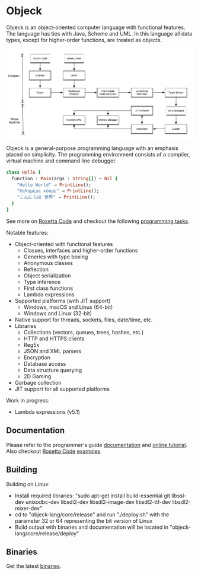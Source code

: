 # Objeck
Objeck is an object-oriented computer language with functional features. The language has ties with Java, Scheme and UML. In this language all data types, except for higher-order functions, are treated as objects.

![alt text](images/design2.png "Compiler & VM")

Objeck is a general-purpose programming language with an emphasis placed on simplicity. The programming environment consists of a compiler, virtual machine and command line debugger.

```ruby
class Hello {
  function : Main(args : String[]) ~ Nil {
    "Hello World" → PrintLine();
    "Καλημέρα κόσμε" → PrintLine();
    "こんにちは 世界" → PrintLine();
  }
}
```

See more on [Rosetta Code](http://rosettacode.org/wiki/Category:Objeck) and checkout the following [programming tasks](programs/rc).

Notable features:
* Object-oriented with functional features
  * Classes, interfaces and higher-order functions
  * Generics with type boxing
  * Anonymous classes 
  * Reflection 
  * Object serialization 
  * Type inference
  * First class functions
  * Lambda expressions
* Supported platforms (with JIT support)
  * Windows, macOS and Linux (64-bit)
  * Windows and Linux (32-bit)  
* Native support for threads, sockets, files, date/time, etc.
* Libraries 
  * Collections (vectors, queues, trees, hashes, etc.)
  * HTTP and HTTPS clients
  * RegEx
  * JSON and XML parsers
  * Encryption
  * Database access
  * Data structure querying
  * 2D Gaming
* Garbage collection
* JIT support for all supported platforms

Work in progress:
* Lambda expressions (v5.1)

## Documentation
Please refer to the programmer's guide [documentation](http://www.objeck.org/documentation/) and [online tutorial](http://www.objeck.org/tutorial/). Also checkout [Rosetta Code](http://rosettacode.org/wiki/Category:Objeck) [examples](programs/rc).

## Building
Building on Linux:
*  Install required libraries: "sudo apt-get install build-essential git libssl-dev unixodbc-dev libsdl2-dev libsdl2-image-dev libsdl2-ttf-dev libsdl2-mixer-dev"
*  cd to "objeck-lang/core/release" and run "./deploy.sh" with the parameter 32 or 64 representing the bit version of Linux
*  Build output with binaries and documentation will be located in "objeck-lang/core/release/deploy"

## Binaries
Get the latest [binaries](https://sourceforge.net/projects/objeck-lang/).
